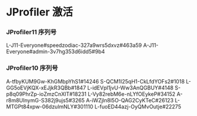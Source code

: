 # JProfiler 激活

### JProfiler11 序列号
L-J11-Everyone#speedzodiac-327a9wrs5dxvz#463a59
A-J11-Everyone#admin-3v7hg353d6idd5#9b4
### JProfiler10 序列号
A-tfbyKUM9Gw-KhGMbpYhS1#14246
S-QCM1I25qH1-CkLfdYOFs2#1018
L-GG5oEVjKQX-xEJjkR3QBb#1847
L-idEVpl1jvU-Ww3AnQGBUY#4148
S-p8q09PhrZp-ioZmzCnXlT#18231
L-Vy82rebM6e-nLYfOEykeP#34152
A-r8m8UInymG-S382j9ujs5#3265
A-iWZjln8l5O-QAG2CyKTeC#26123
L-MTGPt84xpw-06dzulmNLY#301110
L-fuoED44azj-OyQMvOutje#22275
